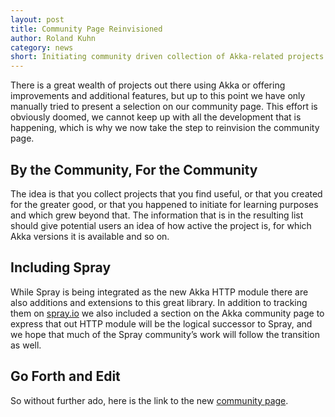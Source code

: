 ```yaml
---
layout: post
title: Community Page Reinvisioned
author: Roland Kuhn
category: news
short: Initiating community driven collection of Akka-related projects
---
```


There is a great wealth of projects out there using Akka or offering
improvements and additional features, but up to this point we have only
manually tried to present a selection on our community page. This effort is
obviously doomed, we cannot keep up with all the development that is happening,
which is why we now take the step to reinvision the community page.

## By the Community, For the Community

The idea is that you collect projects that you find useful, or that you created
for the greater good, or that you happened to initiate for learning purposes
and which grew beyond that. The information that is in the resulting list
should give potential users an idea of how active the project is, for which
Akka versions it is available and so on.

## Including Spray

While Spray is being integrated as the new Akka HTTP module there are also
additions and extensions to this great library. In addition to tracking them on
[spray.io](http://spray.io/) we also included a section on the Akka community
page to express that out HTTP module will be the logical successor to Spray,
and we hope that much of the Spray community’s work will follow the transition
as well.

## Go Forth and Edit

So without further ado, here is the link to the new [community page](/community).
